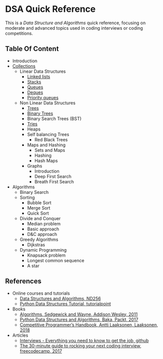 # DSA Quick Reference

This is a _Data Structure and Algorithms_ quick reference, focusing on moderate and advanced topics used in coding interviews or coding competitions.

## Table Of Content

- Introduction
- [Collections](docs/collections.md)
  - Linear Data Structures
    - [Linked lists](docs/linked_lists.md)
    - [Stacks](docs/stacks.md)
    - [Queues](docs/queues.md)
    - [Deques](docs/deques.md)
    - [Priority queues](docs/priority_queues.md)
  - Non Linear Data Structures
    - [Trees](docs/trees.md)
    - [Binary Trees](docs/bst.md)
    - Binary Search Trees (BST)
    - [Tries](docs/tries.md)
    - Heaps
    - Self balancing Trees
      - Red Black Trees
    - Maps and Hashing
      - Sets and Maps
      - Hashing
      - Hash Maps
    - Graphs
      - Introduction
      - Deep First Search
      - Breath First Search
- Algorithms
  - Binary Search
  - Sorting
    - Bubble Sort
    - Merge Sort
    - Quick Sort
  - Divide and Conquer
    - Median problem
    - Basic approach
    - D&C approach
  - Greedy Algorithms
    - Dijkstras
  - Dynamic Programming
    - Knapsack problem
    - Longest common sequence
    - A star

## References

- Online courses and tutorials
  - [Data Structures and Algorithms, ND256](https://www.udacity.com/course/data-structures-and-algorithms-nanodegree--nd256)
  - [Python Data Structures Tutorial, tutorialpoint](https://www.tutorialspoint.com/python_data_structure/python_data_structure_introduction.htm)
- Books
  - [Algorithms, Sedgewick and Wayne, Addison Wesley, 2011](https://www.amazon.com/Algorithms-4th-Robert-Sedgewick/dp/032157351X)
  - [Python Data Structures and Algorithms, Baka, Packt, 2017](https://www.packtpub.com/product/python-data-structures-and-algorithms/9781786467355)
  - [Competitive Programmer’s Handbook, Antti Laaksonen, Laaksonen, 2018](https://cses.fi/book.pdf)
- Articles
  - [Interviews - Everything you need to know to get the job, github](https://github.com/kdn251/interviews)
  - [The 30-minute guide to rocking your next coding interview, freecodecamp, 2017](https://www.freecodecamp.org/news/coding-interviews-for-dummies-5e048933b82b/)
